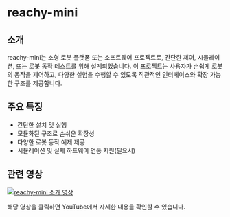 # reachy-mini

## 소개

reachy-mini는 소형 로봇 플랫폼 또는 소프트웨어 프로젝트로, 간단한 제어, 시뮬레이션, 또는 로봇 동작 테스트를 위해 설계되었습니다. 이 프로젝트는 사용자가 손쉽게 로봇의 동작을 제어하고, 다양한 실험을 수행할 수 있도록 직관적인 인터페이스와 확장 가능한 구조를 제공합니다.

## 주요 특징

- 간단한 설치 및 실행
- 모듈화된 구조로 손쉬운 확장성
- 다양한 로봇 동작 예제 제공
- 시뮬레이션 및 실제 하드웨어 연동 지원(필요시)

## 관련 영상

[![reachy-mini 소개 영상](https://img.youtube.com/vi/JvdBJZ-qR18/0.jpg)](https://youtu.be/JvdBJZ-qR18?si=qhe4JHv3QVOF-5la)

해당 영상을 클릭하면 YouTube에서 자세한 내용을 확인할 수 있습니다.